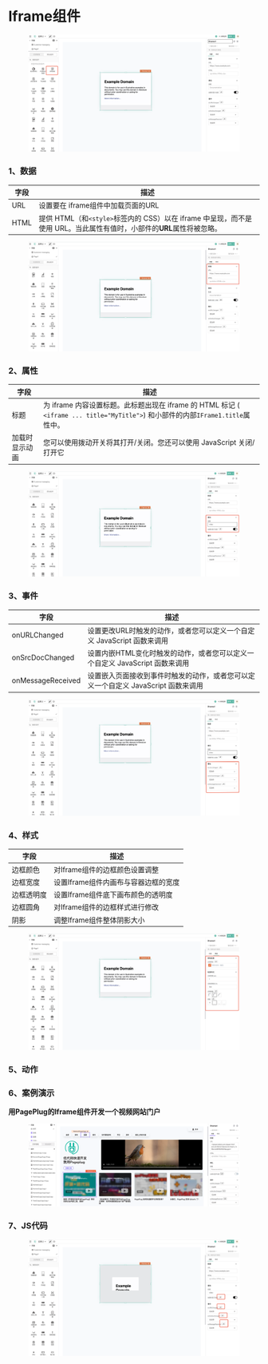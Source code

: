 # Iframe组件

<figure><img src="../../../.gitbook/assets/image (114).png" alt=""><figcaption></figcaption></figure>



### 1、数据

| 字段   | 描述                                                                            |
| ---- | ----------------------------------------------------------------------------- |
| URL  | 设置要在 iframe组件中加载页面的URL                                                        |
| HTML | 提供 HTML（和`<style>`标签内的 CSS）以在 iframe 中呈现，而不是使用 URL。当此属性有值时，小部件的**URL**属性将被忽略。 |

<figure><img src="../../../.gitbook/assets/image (108).png" alt=""><figcaption></figcaption></figure>

### 2、属性

| 字段      | 描述                                                                                                   |
| ------- | ---------------------------------------------------------------------------------------------------- |
| 标题      | 为 iframe 内容设置标题。此标题出现在 iframe 的 HTML 标记 ( `<iframe ... title="MyTitle">`) 和小部件的内部`IFrame1.title`属性中。 |
| 加载时显示动画 | 您可以使用拨动开关将其打开/关闭。您还可以使用 JavaScript 关闭/打开它                                                            |

<figure><img src="../../../.gitbook/assets/image (132).png" alt=""><figcaption></figcaption></figure>

### 3、事件

| 字段                | 描述                                              |
| ----------------- | ----------------------------------------------- |
| onURLChanged      | 设置更改URL时触发的动作，或者您可以定义一个自定义 JavaScript 函数来调用     |
| onSrcDocChanged   | 设置内嵌HTML变化时触发的动作，或者您可以定义一个自定义 JavaScript 函数来调用  |
| onMessageReceived | 设置嵌入页面接收到事件时触发的动作，或者您可以定义一个自定义 JavaScript 函数来调用 |

<figure><img src="../../../.gitbook/assets/image (118).png" alt=""><figcaption></figcaption></figure>

### 4、样式

| 字段    | 描述                    |
| ----- | --------------------- |
| 边框颜色  | 对Iframe组件的边框颜色设置调整    |
| 边框宽度  | 设置Iframe组件内画布与容器边框的宽度 |
| 边框透明度 | 设置Iframe组件底下画布颜色的透明度  |
| 边框圆角  | 对Iframe组件的边框样式进行修改    |
| 阴影    | 调整Iframe组件整体阴影大小      |

<figure><img src="../../../.gitbook/assets/image (137).png" alt=""><figcaption></figcaption></figure>



### 5、动作







### 6、案例演示



**用PagePlug的Iframe组件开发一个视频网站门户**

<figure><img src="../../../.gitbook/assets/image (123).png" alt=""><figcaption></figcaption></figure>



### 7、JS代码

<figure><img src="../../../.gitbook/assets/image (101).png" alt=""><figcaption></figcaption></figure>
